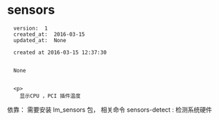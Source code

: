 
  # sensors

      version:  1
      created_at:  2016-03-15
      updated_at:  None

      created at 2016-03-15 12:37:30 


      None


      <p>
      	显示CPU ，PCI 插件温度

依靠：
	需要安装  lm_sensors 包， 
相关命令
	sensors-detect  : 检测系统硬件
      </p>

  